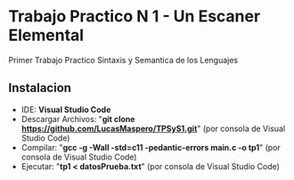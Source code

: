 # Trabajo Practico N 1 - Un Escaner Elemental
Primer Trabajo Practico Sintaxis y Semantica de los Lenguajes

## Instalacion
* IDE: **Visual Studio Code**
* Descargar Archivos: "**git clone https://github.com/LucasMaspero/TPSyS1.git**" (por consola de Visual Studio Code)
* Compilar: "**gcc -g -Wall -std=c11 -pedantic-errors main.c -o tp1**" (por consola de Visual Studio Code)
* Ejecutar: "**tp1 < datosPrueba.txt**" (por consola de Visual Studio Code)
